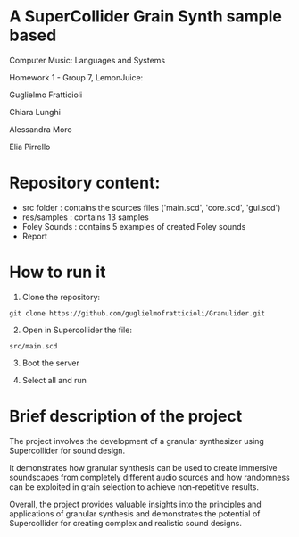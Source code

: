 # A SuperCollider Grain Synth sample based 
Computer Music: Languages and Systems

Homework 1 - Group 7, LemonJuice:

Guglielmo Fratticioli

Chiara Lunghi

Alessandra Moro

Elia Pirrello


# Repository content:

- src folder : contains the sources files ('main.scd', 'core.scd', 'gui.scd')
- res/samples : contains 13 samples
- Foley Sounds : contains 5 examples of created Foley sounds 
- Report


# How  to run it 
1. Clone the repository: 
```
git clone https://github.com/guglielmofratticioli/Granulider.git
```
2. Open in Supercollider the file:
```
src/main.scd
```

3. Boot the server


4. Select all and run  


# Brief description of the project

The project involves the development of a granular synthesizer using Supercollider for sound design.

It demonstrates how granular synthesis can be used to create immersive soundscapes from completely different audio sources and how randomness 
can be exploited in grain selection to achieve non-repetitive results. 

Overall, the project provides valuable insights into the principles and applications of granular synthesis and demonstrates 
the potential of Supercollider for creating complex and realistic sound designs.
